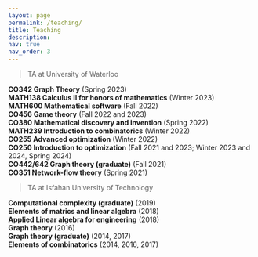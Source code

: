 ```yaml
---
layout: page
permalink: /teaching/
title: Teaching
description:
nav: true
nav_order: 3
---
```


> TA at University of Waterloo

**CO342 Graph Theory** (Spring 2023)\
**MATH138 Calculus II for honors of mathematics** (Winter 2023)\
**MATH600 Mathematical software** (Fall 2022)\
**CO456 Game theory** (Fall 2022 and 2023)\
**CO380 Mathematical discovery and invention** (Spring 2022)\
**MATH239 Introduction to combinatorics** (Winter 2022)\
**CO255 Advanced optimization** (Winter 2022)\
**CO250 Introduction to optimization** (Fall 2021 and 2023; Winter 2023 and 2024, Spring 2024)\
**CO442/642 Graph theory (graduate)** (Fall 2021)\
**CO351 Network-flow theory** (Spring 2021)


    

> TA at Isfahan University of Technology

**Computational complexity (graduate)** (2019)\
**Elements of matrics and linear algebra** (2018)\
**Applied Linear algebra for engineering** (2018)\
**Graph theory** (2016)\
**Graph theory (graduate)** (2014, 2017)\
**Elements of combinatorics** (2014, 2016, 2017)
